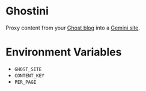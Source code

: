 # Ghostini

Proxy content from your [Ghost blog](https://ghost.org/) into a
[Gemini site](https://gemini.circumlunar.space/).

# Environment Variables

- `GHOST_SITE`
- `CONTENT_KEY`
- `PER_PAGE`
